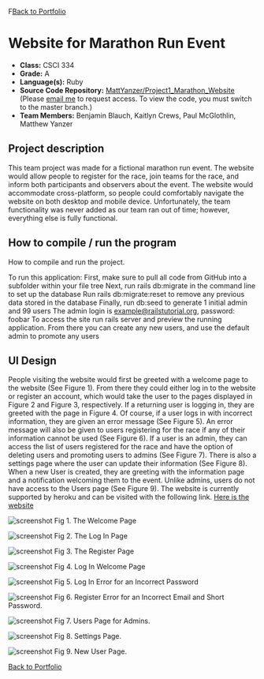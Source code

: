 F[Back to Portfolio](./)

Website for Marathon Run Event
===============

-   **Class:** CSCI 334
-   **Grade:** A
-   **Language(s):** Ruby
-   **Source Code Repository:** [MattYanzer/Project1_Marathon_Website](https://github.com/MattYanzer/Project1_Marathon_Website)  
    (Please [email me](mailto:mcyanzer@csustudent.net?subject=GitHub%20Access) to request access. To view the code, you must switch to the master branch.)
-   **Team Members:** Benjamin Blauch, Kaitlyn Crews, Paul McGlothlin, Matthew Yanzer 

## Project description

This team project was made for a fictional marathon run event. The website would allow people to register for the race, join teams for the race, and inform both participants and observers about the event. The website would accommodate cross-platform, so people could comfortably navigate the website on both desktop and mobile device. Unfortunately, the team functionality was never added as our team ran out of time; however, everything else is fully functional.

## How to compile / run the program

How to compile and run the project.

To run this application: First, make sure to pull all code from GitHub into a subfolder within your file tree Next, run rails db:migrate in the command line to set up the database Run rails db:migrate:reset to remove any previous data stored in the database Finally, run db:seed to generate 1 initial admin and 99 users The admin login is example@railstutorial.org, password: foobar To access the site run rails server and preview the running application. From there you can create any new users, and use the default admin to promote any users

## UI Design

People visiting the website would first be greeted with a welcome page to the website (See Figure 1). From there they could either log in to the website or register an account, which would take the user to the pages displayed in Figure 2 and Figure 3, respectively. If a returning user is logging in, they are greeted with the page in Figure 4. Of course, if a user logs in with incorrect information, they are given an error message (See Figure 5). An error message will also be given to users registering for the race if any of their information cannot be used (See Figure 6). If a user is an admin, they can access the list of users registered for the race and have the option of deleting users and promoting users to admins (See Figure 7). There is also a settings page where the user can update their information (See Figure 8). When a new User is created, they are greeting with the information page and a notification welcoming them to the event. Unlike admins, users do not have access to the Users page (See Figure 9). The website is currently supported by heroku and can be visited with the following link. [Here is the website](http://gentle-caverns-07357.herokuapp.com/)

![screenshot](images/HomePage.PNG)
Fig 1. The Welcome Page

![screenshot](images/LogInPage.PNG)
Fig 2. The Log In Page

![screenshot](images/RegisterPage.PNG)
Fig 3. The Register Page

![screenshot](images/AdminUsers.PNG)
Fig 4. Log In Welcome Page

![screenshot](images/LogInError.PNG)
Fig 5. Log In Error for an Incorrect Password

![screenshot](images/RegisterError.PNG)
Fig 6. Register Error for an Incorrect Email and Short Password.

![screenshot](images/UsersPage.PNG)
Fig 7. Users Page for Admins.

![screenshot](images/Settings.PNG)
Fig 8. Settings Page.

![screenshot](images/NewUser.PNG)
Fig 9. New User Page.

[Back to Portfolio](./)
